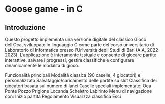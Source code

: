 # Goose game - in C
## Introduzione
Questo progetto implementa una versione digitale del classico Gioco dell’Oca, sviluppato in linguaggio C come parte del corso universitario di Laboratorio di Informatica presso l’Università degli Studi di Bari (A.A. 2022-2023).
L’applicazione è interamente testuale e consente di giocare partite interattive, salvare i progressi, gestire classifiche e configurare dinamicamente le modalità di gioco.

Funzionalità principali
Modalità classica (90 caselle, 4 giocatori) e personalizzata
Salvataggio/caricamento delle partite su slot
Classifica dei giocatori basata sul numero di lanci
Caselle speciali implementate:
Oca
Ponte
Pozzo
Prigione
Locanda
Scheletro
Labirinto
Menu di navigazione con:
Inizio partita
Regolamento
Visualizza classifica
Esci
